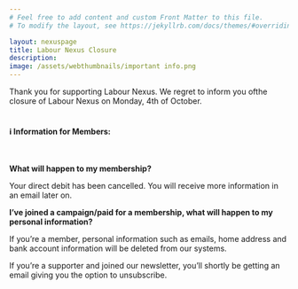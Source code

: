 ```yaml
---
# Feel free to add content and custom Front Matter to this file.
# To modify the layout, see https://jekyllrb.com/docs/themes/#overriding-theme-defaults

layout: nexuspage
title: Labour Nexus Closure
description: 
image: /assets/webthumbnails/important info.png
---
```


Thank you for supporting Labour Nexus. We regret to inform you  ofthe closure of Labour Nexus on Monday, 4th of October. 
<br>
<br>

#### ℹ️ Information for Members: 
<br>

<b>What will happen to my membership?</b> 

Your direct debit has been cancelled. You will receive more information in an email later on. 


<b>I’ve joined a campaign/paid for a membership, what will happen to my personal information?</b>

If you’re a member, personal information such as emails, home address and bank account information will be deleted from our systems. 

If you’re a supporter and joined our newsletter, you’ll shortly be getting an email giving you the option to unsubscribe. 

<br><br><br><br>